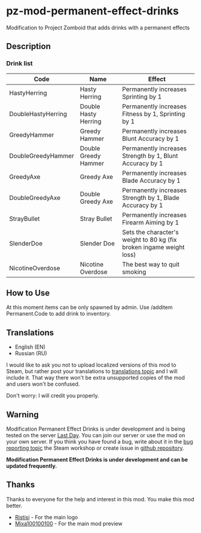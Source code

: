 # pz-mod-permanent-effect-drinks
Modification to Project Zomboid that adds drinks with a permanent effects

## Description

### Drink list

Code               | Name                 | Effect
------------------ | -------------------- | -------------
HastyHerring       | Hasty Herring        | Permanently increases Sprinting by 1
DoubleHastyHerring | Double Hasty Herring | Permanently increases Fitness by 1, Sprinting by 1
GreedyHammer       | Greedy Hammer        | Permanently increases Blunt Accuracy by 1
DoubleGreedyHammer | Double Greedy Hammer | Permanently increases Strength by 1, Blunt Accuracy by 1
GreedyAxe          | Greedy Axe           | Permanently increases Blade Accuracy by 1
DoubleGreedyAxe    | Double Greedy Axe    | Permanently increases Strength by 1, Blade Accuracy by 1
StrayBullet        | Stray Bullet         | Permanently increases Firearm Aiming by 1
SlenderDoe         | Slender Doe          | Sets the character's weight to 80 kg (fix broken ingame weight loss)
NicotineOverdose   | Nicotine Overdose    | The best way to quit smoking

## How to Use
At this moment items can be only spawned by admin. Use /additem Permanent.Code to add drink to inventory.

## Translations
* English (EN)
* Russian (RU)

I would like to ask you not to upload localized versions of this mod to Steam, but rather post your translations to 
[translations topic](https://steamcommunity.com/workshop/filedetails/discussion/1866992334/1628538005517020523) and 
I will include it. That way there won't be extra unsupported copies of the mod and users won't be confused.

Don't worry: I will credit you properly.

## Warning
Modification Permanent Effect Drinks is under development and is being tested on the server [Last Day](https://last-day.wargm.ru). You can join our server or use the mod on your own server.
If you think you have found a bug, write about it in the [bug reporting topic](https://steamcommunity.com/workshop/filedetails/discussion/*/*/)
the Steam workshop or create issue in [github repository](https://github.com/game-servers/pz-mod-permanent-effects-drinks).

**Modification Permanent Effect Drinks is under development and can be updated frequently.**

## Thanks
Thanks to everyone for the help and interest in this mod. You make this mod better.

* [Ristisi](https://steamcommunity.com/profiles/76561198198109711) - For the main logo
* [Mixa100100100](https://steamcommunity.com/profiles/76561198028625569) - For the main mod preview
